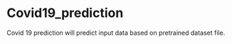 # Covid19_prediction
Covid 19 prediction 
will predict input data based on pretrained dataset file.
